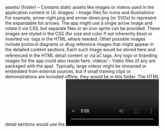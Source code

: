 assets/ (folder) – Contains static assets like images or videos used in the application content or UI.
images/ – Image files for icons and illustrations:
For example, arrow-right.png and arrow-down.png (or SVGs) to represent the expandable list arrows. The app might use a single arrow image and rotate it via CSS, but separate files or an icon sprite can be provided. These images are styled in the CSS (for size and color if not inherently blue) or inserted via <img> tags in the HTML where needed.
Other possible images include protocol diagrams or drug reference images that might appear in the detailed content sections. Each such image would be stored here and referenced in the HTML detail content or via <img src="assets/images/…"> tags.
Any logo or branding images for the app could also reside here.
videos/ – Video files (if any are packaged with the app). Typically, large videos might be streamed or embedded from external sources, but if small training clips or demonstrations are included offline, they would be in this folder. The HTML detail sections would use the <video> tag or external <iframe> (for YouTube, etc.). If using local video files, they would be referenced from this directory.
(Other assets) – If needed, other subfolders could exist (e.g., fonts/ for custom webfont files, or data/ for any static JSON files containing content like drug info). In this project, most reference data is likely hard-coded into the HTML or JS, so a dedicated data file may not be necessary. However, if the list of medications or protocols is very large, one might include a JSON or JS file with that data and load it for generating content or for search indexing.